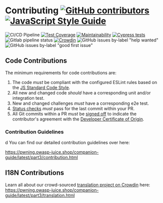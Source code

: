 # Contributing [![GitHub contributors](https://img.shields.io/github/contributors/juice-shop/juice-shop.svg)](https://github.com/juice-shop/juice-shop/graphs/contributors) [![JavaScript Style Guide](https://img.shields.io/badge/code%20style-standard-brightgreen.svg)](http://standardjs.com/)

![CI/CD Pipeline](https://github.com/juice-shop/juice-shop/workflows/CI/CD%20Pipeline/badge.svg?branch=develop)
[![Test Coverage](https://api.codeclimate.com/v1/badges/6206c8f3972bcc97a033/test_coverage)](https://codeclimate.com/github/juice-shop/juice-shop/test_coverage)
[![Maintainability](https://api.codeclimate.com/v1/badges/6206c8f3972bcc97a033/maintainability)](https://codeclimate.com/github/juice-shop/juice-shop/maintainability)
[![Cypress tests](https://img.shields.io/endpoint?url=https://dashboard.cypress.io/badge/detailed/3hrkhu/develop&style=flat&logo=cypress)](https://dashboard.cypress.io/projects/3hrkhu/runs)
![Gitlab pipeline status](https://img.shields.io/gitlab/pipeline/bkimminich/juice-shop.svg)
[![Crowdin](https://d322cqt584bo4o.cloudfront.net/owasp-juice-shop/localized.svg)](https://crowdin.com/project/owasp-juice-shop)
![GitHub issues by-label "help wanted"](https://img.shields.io/github/issues/juice-shop/juice-shop/help%20wanted.svg)
![GitHub issues by-label "good first issue"](https://img.shields.io/github/issues/juice-shop/juice-shop/good%20first%20issue.svg)

## Code Contributions

The minimum requirements for code contributions are:

1. The code _must_ be compliant with the configured ESLint rules based on the [JS Standard Code Style](http://standardjs.com).
2. All new and changed code _should_ have a corresponding unit and/or integration test.
3. New and changed challenges _must_ have a corresponding e2e test.
4. [Status checks](https://docs.github.com/en/github/collaborating-with-pull-requests/collaborating-on-repositories-with-code-quality-features/about-status-checks) _must_ pass for the last commit within your PR.
5. All Git commits within a PR _must_ be [signed off](https://git-scm.com/docs/git-commit#Documentation/git-commit.txt--s) to indicate the contributor's agreement with the [Developer Certificate of Origin](https://developercertificate.org/).

### Contribution Guidelines
d
You can find our detailed contribution guidelines over here:

<https://pwning.owasp-juice.shop/companion-guide/latest/part3/contribution.html>

## I18N Contributions

Learn all about our crowd-sourced [translation project on Crowdin](https://crowdin.com/project/owasp-juice-shop)
here: <https://pwning.owasp-juice.shop/companion-guide/latest/part3/translation.html>
